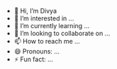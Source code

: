 - 👋 Hi, I’m Divya
- 👀 I’m interested in ...
- 🌱 I’m currently learning ...
- 💞️ I’m looking to collaborate on ...
- 📫 How to reach me ...
- 😄 Pronouns: ...
- ⚡ Fun fact: ...

<!---
namahshivaye/namahshivaye is a ✨ special ✨ repository because its `README.md` (this file) appears on your GitHub profile.
You can click the Preview link to take a look at your changes.
--->
